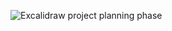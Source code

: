 ![Excalidraw project planning phase](https://github.com/angel-angelov711/EventSync/uploads/e13a5ec7057f144ec147e41e9db18121/Struct.png)
